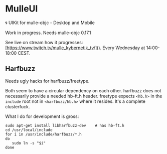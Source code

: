 # MulleUI

🌀 UIKit for mulle-objc - Desktop and Mobile

Work in progress. Needs mulle-objc 0.17.1

See live on stream how it progresses: [https://www.twitch.tv/mulle_kybernetik_tv/](). Every Wednesday at 14:00-18:00 CEST.




## Harfbuzz

Needs ugly hacks for harfbuzz/freetype.

Both seem to have a circular dependency on each other. harfbuzz does not
necessarily provide a needed hb-ft.h header. freetype expects `<hb.h>` in the 
`include` root not in `<harfbuzz/hb.h>` where it resides. It's a complete
clusterfuck.

What I do for development is gross:

```
sudo apt-get install libharfbuzz-dev    # has hb-ft.h
cd /usr/local/include
for i in /usr/include/harfbuzz/*.h
do   
   sudo ln -s "$i"
done
```
